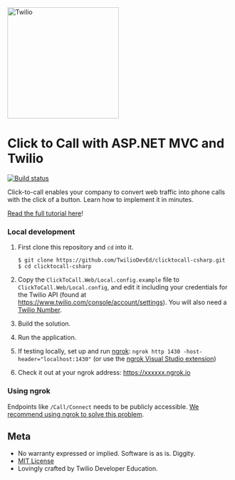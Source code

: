 <a href="https://www.twilio.com">
  <img src="https://static0.twilio.com/marketing/bundles/marketing/img/logos/wordmark-red.svg" alt="Twilio" width="250" />
</a>

# Click to Call with ASP.NET MVC and Twilio

[![Build status](https://ci.appveyor.com/api/projects/status/vs9wpc0k3b6c9ixw?svg=true)](https://ci.appveyor.com/project/TwilioDevEd/clicktocall-csharp)

Click-to-call enables your company to convert web traffic into phone calls with the click of a button. Learn how to implement it in minutes.

[Read the full tutorial here](https://www.twilio.com/docs/tutorials/walkthrough/click-to-call/csharp/mvc)!

### Local development

1. First clone this repository and `cd` into it.

   ```shell
   $ git clone https://github.com/TwilioDevEd/clicktocall-csharp.git
   $ cd clicktocall-csharp
   ```

2. Copy the `ClickToCall.Web/Local.config.example` file to `ClickToCall.Web/Local.config`, and edit it including your credentials for the Twilio API (found at https://www.twilio.com/console/account/settings). You will also need a [Twilio Number](https://www.twilio.com/console/phone-numbers/incoming).

3. Build the solution.

4. Run the application.

5. If testing locally, set up and run [ngrok][twilio-ngrok]: `ngrok http 1430 -host-header="localhost:1430"` (or use the [ngrok Visual Studio extension][ngrok-vs])

5. Check it out at your ngrok address: https://xxxxxx.ngrok.io

### Using ngrok

Endpoints like `/Call/Connect` needs to be publicly accessible. [We recommend using ngrok to solve this problem][twilio-ngrok].

[twilio-ngrok]: https://www.twilio.com/blog/2015/09/6-awesome-reasons-to-use-ngrok-when-testing-webhooks.html
[ngrok-vs]: https://marketplace.visualstudio.com/items?itemName=DavidProthero.NgrokExtensions

## Meta

* No warranty expressed or implied. Software is as is. Diggity.
* [MIT License](http://www.opensource.org/licenses/mit-license.html)
* Lovingly crafted by Twilio Developer Education.
